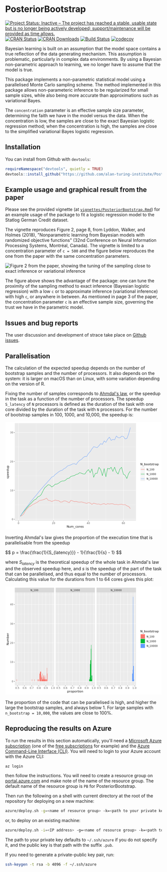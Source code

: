 # PosteriorBootstrap
[![Project Status: Inactive – The project has reached a stable, usable state but is no longer being actively developed; support/maintenance will be provided as time allows.](https://www.repostatus.org/badges/latest/inactive.svg)](https://www.repostatus.org/#inactive)
[![CRAN Status](https://www.r-pkg.org/badges/version/PosteriorBootstrap)](https://cran.r-project.org/package=PosteriorBootstrap)
[![CRAN Downloads](https://cranlogs.r-pkg.org/badges/PosteriorBootstrap)](https://www.r-pkg.org/pkg/PosteriorBootstrap)
[![Build Status](https://travis-ci.com/alan-turing-institute/PosteriorBootstrap.svg?branch=master)](https://travis-ci.com/alan-turing-institute/PosteriorBootstrap)
[![codecov](https://codecov.io/gh/alan-turing-institute/PosteriorBootstrap/branch/master/graph/badge.svg)](https://codecov.io/gh/alan-turing-institute/PosteriorBootstrap)

Bayesian learning is built on an assumption that the model space contains a true
reflection of the data generating mechanism. This assumption is problematic,
particularly in complex data environments. By using a Bayesian non-parametric
approach to learning, we no longer have to assume that the model is true.

This package implements a non-parametric statistical model using a parallelised
Monte Carlo sampling scheme. The method implemented in this package allows
non-parameteric inference to be regularized for small sample sizes, while also
being more accurate than approximations such as variational Bayes.

The `concentration` parameter is an effective sample size parameter, determining
the faith we have in the model versus the data. When the concentration is low,
the samples are close to the exact Bayesian logistic regression method; when the
concentration is high, the samples are close to the simplified variational Bayes
logistic regression.

## Installation

You can install from Github with `devtools`:

```r
requireNamespace("devtools", quietly = TRUE)
devtools::install_github("https://github.com/alan-turing-institute/PosteriorBootstrap/")
```

## Example usage and graphical result from the paper

Please see the provided vignette (at
[`vignettes/PosteriorBootstrap.Rmd`](https://github.com/alan-turing-institute/PosteriorBootstrap/blob/master/vignettes/PosteriorBootstrap.Rmd))
for an example usage of the package to fit a logistic regression model to the
Statlog German Credit dataset.

The vignette reproduces Figure 2, page 8, from Lyddon, Walker, and Holmes
(2018), "Nonparametric learning from Bayesian models with randomized objective
functions" (32nd Conference on Neural Information Processing Systems, Montréal,
Canada). The vignette is limited to a concentration parameter of `c = 500` and
the figure below reproduces the one from the paper with the same concentration
parameters.

![Figure 2 from the paper, showing the tuning of the sampling close to exact
inference or variational inference](man/figures/Figure2.png)

The figure above shows the advantage of the package: one can tune the proximity
of the sampling method to exact inference (Bayesian logistic regression) with a
low `c` or to approximate inference (variational inference) with high `c`, or
anywhere in between. As mentioned in page 3 of the paper, the concentration
parameter `c` is an effective sample size, governing the trust we have in the
parametric model.

## Issues and bug reports

The user discussion and development of strace take place on [Github issues](https://github.com/alan-turing-institute/PosteriorBootstrap/issues).

## Parallelisation

The calculation of the expected speedup depends on the number of bootstrap
samples and the number of processors. It also depends on the system: it is
larger on macOS than on Linux, with some variation depending on the version of
R.

Fixing the number of samples corresponds to [Ahmdal's
law](https://en.wikipedia.org/wiki/Ahmdal's_Law), or the speedup in the task as
a function of the number of processors. The speedup `S_latency` of `N` processors is defined as
the duration of the task with one core divided by the duration of the task with
`N` processors. For the number of bootstrap samples in
100, 1000, and 10,000, the speedup is:

![Parallelisation speedup](man/figures/Speedup.png)

Inverting Ahmdal's law gives the proportion of the execution time that is
parallelisable from the speedup

$$ p = \frac{\frac{1}{S_{latency}}} - 1}{\frac{1}{s} - 1} $$

where $S_{latency}$ is the theoretical speedup of the whole task in Ahmdal's law
and the observed speedup here, and $s$ is the speedup of the part of the task
that can be parallelised, and thus equal to the number of
processors. Calculating this value for the durations from 1 to 64 cores gives
this plot:

![Parallelisation proportion](man/figures/Proportion.png)

The proportion of the code that can be parallelised is high, and higher the
large the bootstrap samples, and always below 1. For large samples with
`n_bootstrap = 10,000`, the values are close to 100%.


## Reproducing the results on Azure

To run the results in this section automatically, you'll need a [Microsoft Azure
subscription](http://azure.microsoft.com/en-gb/) (one of the [free
subscriptions](http://azure.microsoft.com/en-gb/free/) for example) and the
[Azure Command-Line
Interface (CLI)](https://docs.microsoft.com/en-us/cli/azure/install-azure-cli-macos?view=azure-cli-latest). You
will need to login to your Azure account with the Azure CLI:

```bash
az login
```

then follow the instructions. You will need to create a resource group on
[portal.azure.com](https://portal.azure.com/) and make note of the name of the
resource group. The default name of the resource group is `PB` for PosteriorBootstrap.

Then run the following on a shell with current directory at the root of the
repository for deploying on a new machine:

```bash
azure/deploy.sh -g=<name of resource group> -k=<path to your private key>
```

or, to deploy on an existing machine:

```bash
azure/deploy.sh -i=<IP address> -g=<name of resource group> -k=<path to your private key>
```

The path to your private key defaults to `~/.ssh/azure` if you do not specify
it, and the public key is that path with the suffix `.pub`.

If you need to generate a private-public key pair, run:

```bash
ssh-keygen -t rsa -b 4096 -f ~/.ssh/azure
```

